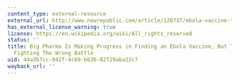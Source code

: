 ```yaml
---
content_type: external-resource
external_url: http://www.newrepublic.com/article/120737/ebola-vaccine-trials-do-less-strengthening-medical-systems
has_external_license_warning: true
license: https://en.wikipedia.org/wiki/All_rights_reserved
status: ''
title: Big Pharma Is Making Progress in Finding an Ebola Vaccine, But They May Be
  Fighting The Wrong Battle
uid: 44a3b7cc-942f-4c69-b636-82f29aba22c7
wayback_url: ''
---
```

